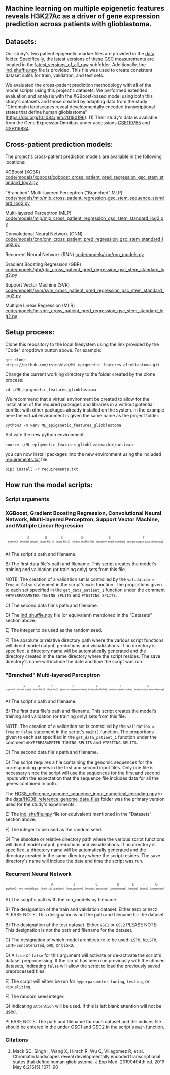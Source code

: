 ## Machine learning on multiple epigenetic features reveals H3K27Ac as a driver of gene expression prediction across patients with glioblastoma.

## Datasets:
Our study's two patient epigenetic marker files are provided in the [data](data) folder. Specifically, the latest versions of these GSC measurements are located in the [latest_versions_of_all_raw](data/latest_versions_of_all_raw) subfolder. Additionally, the [ind_shuffle.npy](data/ind_shuffle.npy) file is provided. This file was used to create consistent dataset splits for train, validation, and test sets.

We evaluated the cross-patient prediction methodology with all of the model scripts using this project's datasets. We performed extended evaluation and analysis with the XGBoost-based model using both this study's datasets and those created by adapting data from the study "Chromatin landscapes reveal developmentally encoded transcriptional states that define human glioblastoma" (https://doi.org/10.1084/jem.20190196). (1) Their study's data is avaliable from the Gene ExpressionOmnibus under accessions [GSE119755](https://www.ncbi.nlm.nih.gov/geo/query/acc.cgi?acc=GSE119755) and [GSE119834](https://www.ncbi.nlm.nih.gov/geo/query/acc.cgi?acc=GSE119834).  

## Cross-patient prediction models:

The project's cross-patient prediction models are avaliable in the following locations:

XGBoost (XGBR) [code/models/xgboost/xgboost_cross_patient_pred_regression_gsc_stem_standard_log2.py](code/models/xgboost/xgboost_cross_patient_pred_regression_gsc_stem_standard_log2.py)

"Branched" Multi-layered Perceptron ("Branched" MLP)
[code/models/mlp/mlp_cross_patient_regression_gsc_stem_sequence_standard_log2.py](code/models/mlp/mlp_cross_patient_regression_gsc_stem_sequence_standard_log2.py)

Multi-layered Perceptron (MLP)
[code/models/mlp/mlp_cross_patient_regression_gsc_stem_standard_log2.py](code/models/mlp/mlp_cross_patient_regression_gsc_stem_standard_log2.py)

Convolutional Neural Network (CNN) 
[code/models/cnn/cnn_cross_patient_pred_regression_gsc_stem_standard_log2.py](code/models/cnn/cnn_cross_patient_pred_regression_gsc_stem_standard_log2.py)

Recurrent Neural Network (RNN)
[code/models/rnn/rnn_models.py](code/models/rnn/rnn_models.py)

Gradient Boosting Regression (GBR)
[code/models/gbr/gbr_cross_patient_pred_regression_gsc_stem_standard_log2.py](code/models/gbr/gbr_cross_patient_pred_regression_gsc_stem_standard_log2.py)

Support Vector Machine (SVR)
[code/models/svm/svm_cross_patient_pred_regression_gsc_stem_standard_log2.py](code/models/svm/svm_cross_patient_pred_regression_gsc_stem_standard_log2.py)

Multiple Linear Regression (MLR)
[code/models/mlr/mlr_cross_patient_pred_regression_gsc_stem_standard_log2.py](code/models/mlr/mlr_cross_patient_pred_regression_gsc_stem_standard_log2.py)

## Setup process:

Clone this repository to the local filesystem using the link provided by the "Code" dropdown button above. For example:

```
git clone https://github.com/rsinghlab/ML_epigenetic_features_glioblastoma.git
```

Change the current working directory to the folder created by the clone process:

```
cd ./ML_epigenetic_features_glioblastoma
```

We recommend that a virtual environment be created to allow for the installation of the required packages and libraries in a without potential conflict with other packages already installed on the system. In the example here the virtual environment is given the same name as the project folder.

```
python3 -m venv ML_epigenetic_features_glioblastoma
```

Activate the new python environment.

```
source ./ML_epigenetic_features_glioblastoma/bin/activate
```

you can now install packages into the new environment using the included [requirements.txt](requirements.txt) file.

```
pip3 install -r requirements.txt
```

## How run the model scripts:

### Script arguments
### XGBoost, Gradient Boosting Regression, Convolutional Neural Network, Multi-layered Perceptron, Support Vector Machine, and Multiple Linear Regression
![script argument arrangement](assets/script_usage_image_1.jpeg)

A) The script's path and filename.

B) The first data file's path and filename. This script creates the model's training and validation (or training only) sets from this file. 



NOTE: The creation of a validation set is controlled by the ```validation = True``` or ```False``` statement in the script's ```main``` function. The proportions given to each set specified in the ```get_data_patient_1``` function under the comment ```#HYPERPARAMETER TUNING SPLITS``` and ```#TESTING SPLITS```.

C) The second data file's path and filename.

D) The [ind_shuffle.npy](data/ind_shuffle.npy) file (or equivalent) mentioned in the "Datasets" section above.

E) The integer to be used as the random seed.

F) The absolute or relative directory path where the various script functions will direct model output, predictions and visualizations. If no directory is specified, a directory name will be automatically generated and the directory created in the same directory where the script resides. The save directory's name will include the date and time the script was run.


### "Branched" Multi-layered Perceptron
![script argument arrangement 2](assets/script_usage_image_2.jpeg)

A) The script's path and filename.

B) The first data file's path and filename. This script creates the model's training and validation (or training only) sets from this file. 



NOTE: The creation of a validation set is controlled by the ```validation = True``` or ```False``` statement in the script's ```main()``` function. The proportions given to each set specified in the ```get_data_patient_1``` function under the comment ```#HYPERPARAMETER TUNING SPLITS``` and ```#TESTING SPLITS```.

C) The second data file's path and filename.

D) The script requires a file containing the genomic sequences for the corresponding genes in the first and second input files. Only one file is necessary since the script will use the sequences for the first and second inputs with the expectation that the sequence file includes data for all the genes contained in both. 

The [HG38_reference_genome_sequence_input_numerical_encoding.npy](data/HG38_reference_genome_data_files/HG38_reference_genome_sequence_input_numerical_encoding.npy) in the [data/HG38_reference_genome_data_files](data/HG38_reference_genome_data_files) folder was the primary version used for the study's experiments. 

E) The [ind_shuffle.npy](data/ind_shuffle.npy) file (or equivalent) mentioned in the "Datasets" section above.

F) The integer to be used as the random seed.

G) The absolute or relative directory path where the various script functions will direct model output, predictions and visualizations. If no directory is specified, a directory name will be automatically generated and the directory created in the same directory where the script resides. The save directory's name will include the date and time the script was run.


### Recurrent Neural Network
![script argument arrangement 3](assets/script_usage_image_3.jpeg)

A) The script's path with the rnn_models.py filename.

B) The designation of the train and validation dataset. Either ```GSC1``` or ```GSC2``` PLEASE NOTE: This designation is not the path and filename for the dataset.

B) The designation of the test dataset. Either ```GSC1``` or ```GSC2``` PLEASE NOTE: This designation is not the path and filename for the dataset.

C) The designation of which model architecture to be used: ```LSTM```, ```biLSTM```, ```LSTM-concatenated```, ```GRU```, or ```biGRU```.

D) A ```true``` or ```false``` for this argument will activate or de-activate the script's dataset preprocessing. If the script has been run previously with the chosen datasets, indicating ```false``` will allow the script to load the previously saved preprocessed files. 

E) The script will either be run for ```hyperparameter-tuning```, ```testing```, or ```visualizing```. 

F) The random seed integer.

G) Indicating ```attention``` will be used. If this is left blank attention will not be used.


PLEASE NOTE: The path and filename for each dataset and the indices file should be entered in the under GSC1 and GSC2 in the script's ```main``` function.

### Citations
1. Mack SC, Singh I, Wang X, Hirsch R, Wu Q, Villagomez R, et al. Chromatin landscapes reveal developmentally encoded transcriptional states that define human glioblastoma. J Exp Med. 20190404th ed. 2019 May 6;216(5):1071–90
